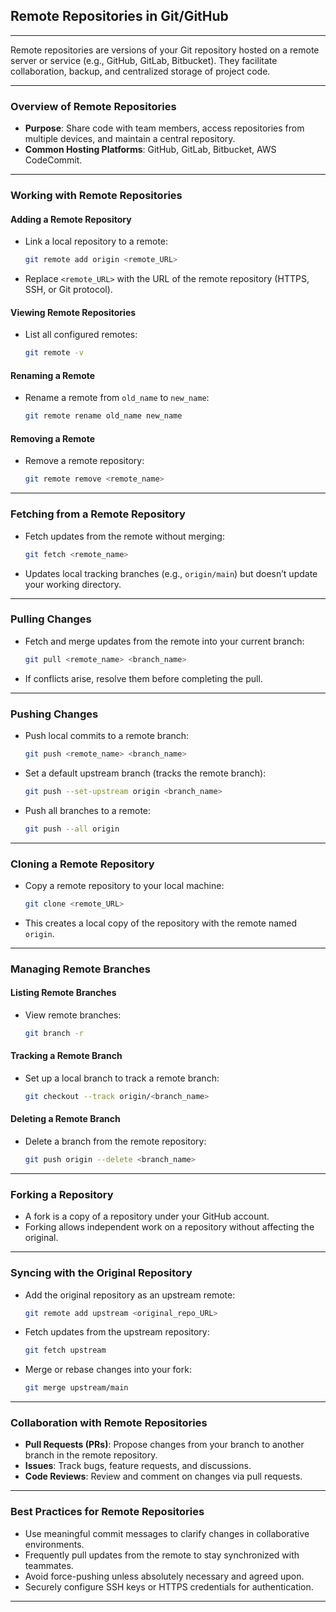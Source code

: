 ## **Remote Repositories in Git/GitHub**

---

Remote repositories are versions of your Git repository hosted on a remote server or service (e.g., GitHub, GitLab, Bitbucket). They facilitate collaboration, backup, and centralized storage of project code.

---

### **Overview of Remote Repositories**
- **Purpose**: Share code with team members, access repositories from multiple devices, and maintain a central repository.
- **Common Hosting Platforms**: GitHub, GitLab, Bitbucket, AWS CodeCommit.

---

### **Working with Remote Repositories**
#### **Adding a Remote Repository**
- Link a local repository to a remote:
  ```bash
  git remote add origin <remote_URL>
  ```
- Replace `<remote_URL>` with the URL of the remote repository (HTTPS, SSH, or Git protocol).

#### **Viewing Remote Repositories**
- List all configured remotes:
  ```bash
  git remote -v
  ```

#### **Renaming a Remote**
- Rename a remote from `old_name` to `new_name`:
  ```bash
  git remote rename old_name new_name
  ```

#### **Removing a Remote**
- Remove a remote repository:
  ```bash
  git remote remove <remote_name>
  ```

---

### **Fetching from a Remote Repository**
- Fetch updates from the remote without merging:
  ```bash
  git fetch <remote_name>
  ```
- Updates local tracking branches (e.g., `origin/main`) but doesn’t update your working directory.

---

### **Pulling Changes**
- Fetch and merge updates from the remote into your current branch:
  ```bash
  git pull <remote_name> <branch_name>
  ```
- If conflicts arise, resolve them before completing the pull.

---

### **Pushing Changes**
- Push local commits to a remote branch:
  ```bash
  git push <remote_name> <branch_name>
  ```
- Set a default upstream branch (tracks the remote branch):
  ```bash
  git push --set-upstream origin <branch_name>
  ```
- Push all branches to a remote:
  ```bash
  git push --all origin
  ```

---

### **Cloning a Remote Repository**
- Copy a remote repository to your local machine:
  ```bash
  git clone <remote_URL>
  ```
- This creates a local copy of the repository with the remote named `origin`.

---

### **Managing Remote Branches**
#### **Listing Remote Branches**
- View remote branches:
  ```bash
  git branch -r
  ```

#### **Tracking a Remote Branch**
- Set up a local branch to track a remote branch:
  ```bash
  git checkout --track origin/<branch_name>
  ```

#### **Deleting a Remote Branch**
- Delete a branch from the remote repository:
  ```bash
  git push origin --delete <branch_name>
  ```

---

### **Forking a Repository**
- A fork is a copy of a repository under your GitHub account.
- Forking allows independent work on a repository without affecting the original.

---

### **Syncing with the Original Repository**
- Add the original repository as an upstream remote:
  ```bash
  git remote add upstream <original_repo_URL>
  ```
- Fetch updates from the upstream repository:
  ```bash
  git fetch upstream
  ```
- Merge or rebase changes into your fork:
  ```bash
  git merge upstream/main
  ```

---

### **Collaboration with Remote Repositories**
- **Pull Requests (PRs)**: Propose changes from your branch to another branch in the remote repository.
- **Issues**: Track bugs, feature requests, and discussions.
- **Code Reviews**: Review and comment on changes via pull requests.

---

### **Best Practices for Remote Repositories**
- Use meaningful commit messages to clarify changes in collaborative environments.
- Frequently pull updates from the remote to stay synchronized with teammates.
- Avoid force-pushing unless absolutely necessary and agreed upon.
- Securely configure SSH keys or HTTPS credentials for authentication.

---
